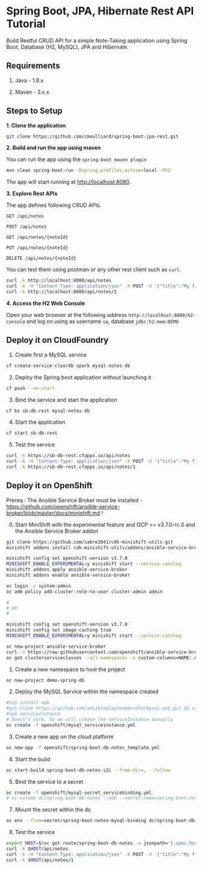 # Spring Boot, JPA, Hibernate Rest API Tutorial

Build Restful CRUD API for a simple Note-Taking application using Spring Boot, Database (H2, MySQL), JPA and Hibernate.

## Requirements

1. Java - 1.8.x

2. Maven - 3.x.x

## Steps to Setup

**1. Clone the application**

```bash
git clone https://github.com/cmoulliard/spring-boot-jpa-rest.git
```
**2. Build and run the app using maven**

You can run the app using the `spring-boot maven plugin`

```bash
mvn clean spring-boot:run -Dspring.profiles.active=local -Ph2
```

The app will start running at <http://localhost:8080>.

**3. Explore Rest APIs**

The app defines following CRUD APIs.

    GET /api/notes
    
    POST /api/notes
    
    GET /api/notes/{noteId}
    
    PUT /api/notes/{noteId}
    
    DELETE /api/notes/{noteId}

You can test them using postman or any other rest client such as `curl`.

```bash
curl -k http://localhost:8080/api/notes 
curl -k -H "Content-Type: application/json" -X POST -d '{"title":"My first note","content":"Spring Boot is awesome!"}' http://localhost:8080/api/notes 
curl -k http://localhost:8080/api/notes/1
```

**4. Access the H2 Web Console**

Open your web browser at the following address `http://localhost:8080/h2-console` and log on using as username `sa`, database `jdbc:h2:mem:DEMO`

## Deploy it on CloudFoundry

1. Create first a MySQL service

```bash
cf create-service cleardb spark mysql-notes-db 
```

2. Deploy the Spring boot application without launching it

```bash
cf push --no-start  
```

3. Bind the service and start the application

```bash
cf bs sb-db-rest mysql-notes-db
```

4. Start the application

```bash
cf start sb-db-rest
```

5. Test the service

```bash
curl -k https://sb-db-rest.cfapps.io/api/notes 
curl -k -H "Content-Type: application/json" -X POST -d '{"title":"My first note","content":"Spring Boot is awesome!"}' https://sb-db-rest.cfapps.io/api/notes 
curl -k https://sb-db-rest.cfapps.io/api/notes/1
```

## Deploy it on OpenShift

Prereq : The Ansible Service Broker must be installed - https://github.com/openshift/ansible-service-broker/blob/master/docs/minishift.md !

0. Start MiniShift with the experimental feature and OCP >= v3.7.0-rc.0 and the Ansible Service Broker addon

```bash
git clone https://github.com/sabre1041/cdk-minishift-utils.git
minishift addons install cdk-minishift-utils/addons/ansible-service-broker/

minishift config set openshift-version v3.7.0
MINISHIFT_ENABLE_EXPERIMENTAL=y minishift start --service-catalog
minishift addons apply ansible-service-broker
minishift addons enable ansible-service-broker

oc login -u system:admin        
oc adm policy add-cluster-role-to-user cluster-admin admin

#
# OR
# 

minishift config set openshift-version v3.7.0
minishift config set image-caching true
MINISHIFT_ENABLE_EXPERIMENTAL=y minishift start --service-catalog

oc new-project ansible-service-broker
curl -s https://raw.githubusercontent.com/openshift/ansible-service-broker/master/templates/simple-broker-template.yaml | oc process -n "ansible-service-broker" -f - | oc create -f -
oc get clusterserviceclasses --all-namespaces -o custom-columns=NAME:.metadata.name,DISPLAYNAME:spec.externalMetadata.displayName | grep APB
```

1. Create a new namespace to host the project

```bash
oc new-project demo-spring-db
```

2. Deploy the MySQL Service within the namespace created

```bash
#pip install apb
#git clone https://github.com/ansibleplaybookbundle/mysql-apb.git && cd mysql-apb
#apb serviceinstance
# Doesn't work. So we will create the serviceInstance manually
oc create -f openshift/mysql_serviceinstance.yml
```

3. Create a new app on the cloud platform

```bash
oc new-app -f openshift/spring-boot-db-notes_template.yml
```

4. Start the build

```bash
oc start-build spring-boot-db-notes-s2i --from-dir=. --follow
```

5. Bind the service to a secret

```bash
oc create -f openshift/mysql-secret_servicebinding.yml
# oc volume dc/spring-boot-db-notes --add --secret-name=spring-boot-notes-mysql-binding
```

7. Mount the secret within the dc

```bash
oc env --from=secret/spring-boot-notes-mysql-binding dc/spring-boot-db-notes
```

8. Test the service

```bash
export HOST=$(oc get route/spring-boot-db-notes -o jsonpath='{.spec.host}')
curl -k $HOST/api/notes 
curl -k -H "Content-Type: application/json" -X POST -d '{"title":"My first note","content":"Spring Boot is awesome!"}' $HOST/api/notes 
curl -k $HOST/api/notes/1
```
